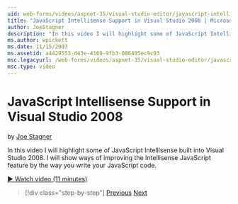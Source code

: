 ```yaml
---
uid: web-forms/videos/aspnet-35/visual-studio-editor/javascript-intellisense-support-in-visual-studio-2008
title: "JavaScript Intellisense Support in Visual Studio 2008 | Microsoft Docs"
author: JoeStagner
description: "In this video I will highlight some of JavaScript Intellisense built into Visual Studio 2008. I will show ways of improving the Intellisense JavaScript featu..."
ms.author: wpickett
ms.date: 11/15/2007
ms.assetid: a4429553-d43e-4169-9fb3-086405ec9c93
msc.legacyurl: /web-forms/videos/aspnet-35/visual-studio-editor/javascript-intellisense-support-in-visual-studio-2008
msc.type: video
---
```

# JavaScript Intellisense Support in Visual Studio 2008

by [Joe Stagner](https://github.com/JoeStagner)

In this video I will highlight some of JavaScript Intellisense built into Visual Studio 2008. I will show ways of improving the Intellisense JavaScript feature by the way you write your JavaScript code.

[&#9654; Watch video (11 minutes)](https://channel9.msdn.com/Blogs/ASP-NET-Site-Videos/javascript-intellisense-support-in-visual-studio-2008)

> [!div class="step-by-step"]
> [Previous](new-designer-support-in-visual-studio-2008.md)
> [Next](javascript-debugging-in-visual-studio-2008.md)

